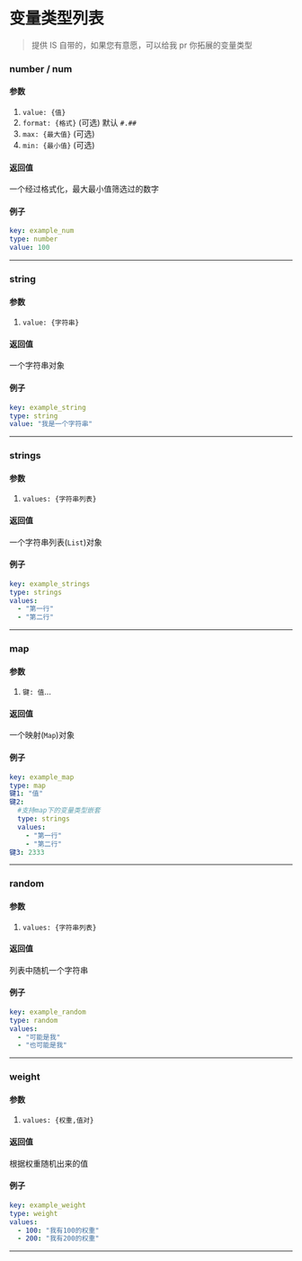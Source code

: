 # 变量类型列表

> 提供 IS 自带的，如果您有意愿，可以给我 pr 你拓展的变量类型

### number / num

#### 参数

1. `value: {值}`
2. `format: {格式}` (可选) 默认 `#.##`
3. `max: {最大值}` (可选)
4. `min: {最小值}` (可选)

#### 返回值

一个经过格式化，最大最小值筛选过的数字

#### 例子

```yaml
key: example_num
type: number
value: 100
```

---

### string

#### 参数

1. `value: {字符串}`

#### 返回值

一个字符串对象

#### 例子

```yaml
key: example_string
type: string
value: "我是一个字符串"
```

---

### strings

#### 参数

1. `values: {字符串列表}`

#### 返回值

一个字符串列表(`List`)对象

#### 例子

```yaml
key: example_strings
type: strings
values:
  - "第一行"
  - "第二行"
```

---

### map

#### 参数

1. `键: 值`...

#### 返回值

一个映射(`Map`)对象

#### 例子

```yaml
key: example_map
type: map
键1: "值"
键2:
  #支持map下的变量类型嵌套
  type: strings
  values:
    - "第一行"
    - "第二行"
键3: 2333
```

---

### random

#### 参数

1. `values: {字符串列表}`

#### 返回值

列表中随机一个字符串

#### 例子

```yaml
key: example_random
type: random
values:
  - "可能是我"
  - "也可能是我"
```

---

### weight

#### 参数

1. `values: {权重,值对}`

#### 返回值

根据权重随机出来的值

#### 例子

```yaml
key: example_weight
type: weight
values:
  - 100: "我有100的权重"
  - 200: "我有200的权重"
```

---
